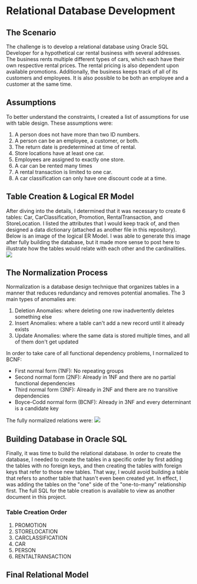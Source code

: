 <h1> Relational Database Development </h1>
<h2> The Scenario </h2>
The challenge is to develop a relational database using Oracle SQL Developer for a hypothetical car rental business with several addresses. The business rents multiple different types of cars, which each have their own respective rental prices. The rental pricing is also dependent upon available promotions. Additionally, the business keeps track of all of its customers and employees. It is also possible to be both an employee and a customer at the same time.
<h2> Assumptions </h2>
To better understand the constraints, I created a list of assumptions for use with table design. These assumptions were:
<ol>
  <li> A person does not have more than two ID numbers. </li>
  <li> A person can be an employee, a customer, or both.</li>
  <li> The return date is predetermined at time of rental. </li>
  <li> Store locations have at least one car.</li>
  <li> Employees are assigned to exactly one store.</li>
  <li> A car can be rented many times</li>
  <li> A rental transaction is limited to one car.  </li>
  <li> A car classification can only have one discount code at a time. </li>
</ol>
<h2> Table Creation & Logical ER Model </h2>
After diving into the details, I determined that it was necessary to create 6 tables: Car, CarClassification, Promotion, RentalTransaction, and StoreLocation. I listed the attributes that I would keep track of, and then designed a data dictionary (attached as another file in this repository). Below is an image of the logical ER Model. I was able to generate this image after fully building the database, but it made more sense to post here to illustrate how the tables would relate with each other and the cardinalities.
<img src="https://user-images.githubusercontent.com/42416078/78066138-a2da9280-7351-11ea-8bb9-d9914208673a.png" />
<h2> The Normalization Process </h2>
Normalization is a database design technique that organizes tables in a manner that reduces redundancy and removes potential anomalies. The 3 main types of anomalies are:
<ol>
  <li> Deletion Anomalies: where deleting one row inadvertently deletes something else </li>
  <li> Insert Anomalies: where a table can't add a new record until it already exists </li>
  <li> Update Anomalies: where the same data is stored multiple times, and all of them don't get updated </li>
</ol>
In order to take care of all functional dependency problems, I normalized to BCNF:
<ul>
<li> First normal form (1NF): No repeating groups </li>
<li> Second normal form (2NF): Already in 1NF and there are no partial functional dependencies </li>
<li> Third normal form (3NF): Already in 2NF and there are no transitive dependencies </li>
<li> Boyce-Codd normal form (BCNF): Already in 3NF and every determinant is a candidate key </li>
</ul>
The fully normalized relations were:
<img src="https://user-images.githubusercontent.com/42416078/78067163-7d4e8880-7353-11ea-988a-1a75d7b78310.png"/>
<h2> Building Database in Oracle SQL </h2>
Finally, it was time to build the relational database. In order to create the database, I needed to create the tables in a specific order by first adding the tables with no foreign keys, and then creating the tables with foreign keys that refer to those new tables. That way, I would avoid building a table that refers to another table that hasn't even been created yet. In effect, I was adding the tables on the "one" side of the "one-to-many" relationship first. The full SQL for the table creation is available to view as another document in this project.
<h3> Table Creation Order </h3>
<ol>
  <li> PROMOTION</li>
  <li> STORELOCATION</li>
  <li> CARCLASSIFICATION</li>
  <li> CAR</li>
  <li> PERSON</li>
  <li> RENTALTRANSACTION</li>
</ol>
<h2> Final Relational Model</h2>

  
